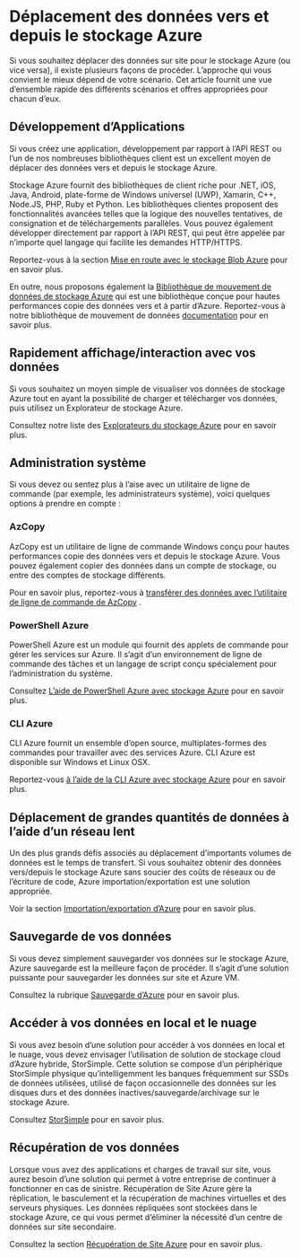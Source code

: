 <properties
    pageTitle="Déplacement des données vers et depuis le stockage Azure | Microsoft Azure"
    description="Cet article fournit une vue d’ensemble des différentes méthodes permettant de déplacer des données vers et depuis le stockage Azure."
    services="storage"
    documentationCenter=""
    authors="micurd"
    manager="jahogg"
    editor="tysonn"/>

<tags
    ms.service="storage"
    ms.workload="storage"
    ms.tgt_pltfrm="na"
    ms.devlang="na"
    ms.topic="article"
    ms.date="09/21/2016"
    ms.author="micurd"/>

# <a name="moving-data-to-and-from-azure-storage"></a>Déplacement des données vers et depuis le stockage Azure

Si vous souhaitez déplacer des données sur site pour le stockage Azure (ou vice versa), il existe plusieurs façons de procéder. L’approche qui vous convient le mieux dépend de votre scénario. Cet article fournit une vue d’ensemble rapide des différents scénarios et offres appropriées pour chacun d’eux.

## <a name="building-applications"></a>Développement d’Applications

Si vous créez une application, développement par rapport à l’API REST ou l’un de nos nombreuses bibliothèques client est un excellent moyen de déplacer des données vers et depuis le stockage Azure.

Stockage Azure fournit des bibliothèques de client riche pour .NET, iOS, Java, Android, plate-forme de Windows universel (UWP), Xamarin, C++, Node.JS, PHP, Ruby et Python. Les bibliothèques clientes proposent des fonctionnalités avancées telles que la logique des nouvelles tentatives, de consignation et de téléchargements parallèles. Vous pouvez également développer directement par rapport à l’API REST, qui peut être appelée par n’importe quel langage qui facilite les demandes HTTP/HTTPS.

Reportez-vous à la section [Mise en route avec le stockage Blob Azure](storage-dotnet-how-to-use-blobs.md) pour en savoir plus.

En outre, nous proposons également la [Bibliothèque de mouvement de données de stockage Azure](https://www.nuget.org/packages/Microsoft.Azure.Storage.DataMovement) qui est une bibliothèque conçue pour hautes performances copie des données vers et à partir d’Azure. Reportez-vous à notre bibliothèque de mouvement de données [documentation](https://github.com/Azure/azure-storage-net-data-movement) pour en savoir plus. 

## <a name="quickly-viewinginteracting-with-your-data"></a>Rapidement affichage/interaction avec vos données

Si vous souhaitez un moyen simple de visualiser vos données de stockage Azure tout en ayant la possibilité de charger et télécharger vos données, puis utilisez un Explorateur de stockage Azure.

Consultez notre liste des [Explorateurs du stockage Azure](storage-explorers.md) pour en savoir plus.

## <a name="system-administration"></a>Administration système

Si vous devez ou sentez plus à l’aise avec un utilitaire de ligne de commande (par exemple, les administrateurs système), voici quelques options à prendre en compte :

### <a name="azcopy"></a>AzCopy

AzCopy est un utilitaire de ligne de commande Windows conçu pour hautes performances copie des données vers et depuis le stockage Azure. Vous pouvez également copier des données dans un compte de stockage, ou entre des comptes de stockage différents.

Pour en savoir plus, reportez-vous à [transférer des données avec l’utilitaire de ligne de commande de AzCopy](storage-use-azcopy.md) .

### <a name="azure-powershell"></a>PowerShell Azure

PowerShell Azure est un module qui fournit des applets de commande pour gérer les services sur Azure. Il s’agit d’un environnement de ligne de commande des tâches et un langage de script conçu spécialement pour l’administration du système.

Consultez [L’aide de PowerShell Azure avec stockage Azure](storage-powershell-guide-full.md) pour en savoir plus.

### <a name="azure-cli"></a>CLI Azure

CLI Azure fournit un ensemble d’open source, multiplates-formes des commandes pour travailler avec des services Azure. CLI Azure est disponible sur Windows et Linux OSX.

Reportez-vous [à l’aide de la CLI Azure avec stockage Azure](storage-azure-cli.md) pour en savoir plus.

## <a name="moving-large-amounts-of-data-with-a-slow-network"></a>Déplacement de grandes quantités de données à l’aide d’un réseau lent

Un des plus grands défis associés au déplacement d’importants volumes de données est le temps de transfert. Si vous souhaitez obtenir des données vers/depuis le stockage Azure sans soucier des coûts de réseaux ou de l’écriture de code, Azure importation/exportation est une solution appropriée.

Voir la section [Importation/exportation d’Azure](storage-import-export-service.md) pour en savoir plus.

## <a name="backing-up-your-data"></a>Sauvegarde de vos données

Si vous devez simplement sauvegarder vos données sur le stockage Azure, Azure sauvegarde est la meilleure façon de procéder. Il s’agit d’une solution puissante pour sauvegarder les données sur site et Azure VM.

Consultez la rubrique [Sauvegarde d’Azure](../backup/backup-introduction-to-azure-backup.md) pour en savoir plus.

## <a name="accessing-your-data-on-premises-and-from-the-cloud"></a>Accéder à vos données en local et le nuage

Si vous avez besoin d’une solution pour accéder à vos données en local et le nuage, vous devez envisager l’utilisation de solution de stockage cloud d’Azure hybride, StorSimple. Cette solution se compose d’un périphérique StorSimple physique qu’intelligemment les banques fréquemment sur SSDs de données utilisées, utilisé de façon occasionnelle des données sur les disques durs et des données inactives/sauvegarde/archivage sur le stockage Azure.

Consultez [StorSimple](../storsimple/storsimple-overview.md) pour en savoir plus.

## <a name="recovering-your-data"></a>Récupération de vos données

Lorsque vous avez des applications et charges de travail sur site, vous aurez besoin d’une solution qui permet à votre entreprise de continuer à fonctionner en cas de sinistre. Récupération de Site Azure gère la réplication, le basculement et la récupération de machines virtuelles et des serveurs physiques. Les données répliquées sont stockées dans le stockage Azure, ce qui vous permet d’éliminer la nécessité d’un centre de données sur site secondaire.

Consultez la section [Récupération de Site Azure](../site-recovery/site-recovery-overview.md) pour en savoir plus.
